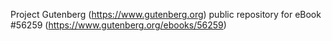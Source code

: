 Project Gutenberg (https://www.gutenberg.org) public repository for
eBook #56259 (https://www.gutenberg.org/ebooks/56259)
